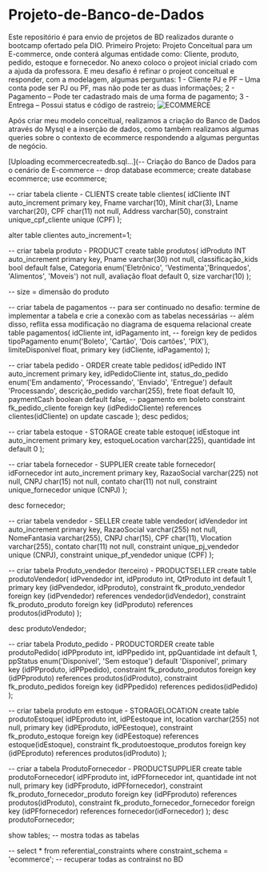 # Projeto-de-Banco-de-Dados
Este repositório é para envio de projetos de BD realizados durante o bootcamp ofertado pela DIO.
Primeiro Projeto: Projeto Conceitual para um E-commerce, onde conterá algumas entidade como: Cliente, produto, pedido, estoque e fornecedor.
No anexo coloco o projeot inicial criado com a ajuda da professora. E meu desafio é refinar o projeot conceitual e responder, com a modelagem, algumas perguntas:
 1 - Cliente PJ e PF – Uma conta pode ser PJ ou PF, mas não pode ter as duas informações;
 2 - Pagamento – Pode ter cadastrado mais de uma forma de pagamento;
 3 - Entrega – Possui status e código de rastreio;
![ECOMMERCE](https://github.com/user-attachments/assets/6ba7e5d4-4115-40dd-b30d-d710a32f87af)

Após criar meu modelo conceitual, realizamos a criação do Banco de Dados através do Mysql e a inserção de dados, como também realizamos algumas queries sobre o contexto de ecommerce respondendo a algumas perguntas de negócio.


[Uploading ecommercecreatedb.sql…](-- Criação do Banco de Dados para o cenário de E-commerce
-- drop database ecommerce;
create database ecommerce;
use ecommerce;

-- criar tabela cliente - CLIENTS
create table clientes(
	idCliente INT auto_increment primary key,
    Fname varchar(10),
    Minit char(3),
    Lname varchar(20),
    CPF char(11) not null,
    Address varchar(50),
    constraint unique_cpf_cliente unique (CPF)
);

alter table clientes auto_increment=1;

-- criar tabela produto - PRODUCT
create table produtos(
	idProduto INT auto_increment primary key,
	Pname varchar(30) not null,
    classificação_kids bool default false,
    Categoria enum('Eletrônico', 'Vestimenta','Brinquedos', 'Alimentos', 'Moveis') not null,
	avaliação float default 0,
    size varchar(10)
    );

-- size = dimensão do produto

-- criar tabela de pagamentos
-- para ser continuado no desafio: termine de implementar a tabela e crie a conexão com as tabelas necessárias
-- além disso, reflita essa modificação no diagrama de esquema relacional
create table pagamentos(
	idCliente int,
    idPagamento int, -- foreign key de pedidos
    tipoPagamento enum('Boleto', 'Cartão', 'Dois cartões', 'PIX'),
    limiteDisponível float,
    primary key (idCliente, idPagamento)
);

-- criar tabela pedido - ORDER
create table pedidos(
	idPedido INT auto_increment primary key,
    idPedidoCliente int,
    status_do_pedido enum('Em andamento', 'Processando', 'Enviado', 'Entregue') default 'Processando',
    descrição_pedido varchar(255),
    frete float default 10,
    paymentCash boolean default false, -- pagamento em boleto
    constraint fk_pedido_cliente foreign key (idPedidoCliente) references clientes(idCliente)
		on update cascade
);
desc pedidos;

-- criar tabela estoque - STORAGE
create table estoque(
	idEstoque int auto_increment primary key,
    estoqueLocation varchar(225),
    quantidade int default 0
);

-- criar tabela fornecedor - SUPPLIER
create table fornecedor(
	idFornecedor int auto_increment primary key,
    RazaoSocial varchar(225) not null,
    CNPJ char(15) not null,
    contato char(11) not null,
    constraint unique_fornecedor unique (CNPJ)
);

desc fornecedor;

-- criar tabela vendedor - SELLER
create table vendedor(
	idVendedor int auto_increment primary key,
    RazaoSocial varchar(255) not null,
    NomeFantasia varchar(255),
    CNPJ char(15),
    CPF char(11),
    Vlocation varchar(255),
    contato char(11) not null,
    constraint unique_pj_vendedor unique (CNPJ),
    constraint unique_pf_vendedor unique (CPF)
);

-- criar tabela Produto_vendedor (terceiro) - PRODUCTSELLER
create table produtoVendedor(
	idPvendedor int,
    idPproduto int,
    QtProduto int default 1,
    primary key (idPvendedor, idPproduto),
    constraint fk_produto_vendedor foreign key (idPvendedor) references vendedor(idVendedor),
    constraint fk_produto_produto foreign key (idPproduto) references produtos(idProduto)
);

desc produtoVendedor;

-- criar tabela Produto_pedido - PRODUCTORDER
create table produtoPedido(
	idPPproduto int,
    idPPpedido int,
    ppQuantidade int default 1,
    ppStatus enum('Disponivel', 'Sem estoque') default 'Disponivel',
    primary key (idPPproduto, idPPpedido),
    constraint fk_produto_produtos foreign key (idPPproduto) references produtos(idProduto),
    constraint fk_produto_pedidos foreign key (idPPpedido) references pedidos(idPedido)
);

-- criar tabela produto em estoque - STORAGELOCATION
create table produtoEstoque(
	idPEproduto int,
    idPEestoque int,
    location varchar(255) not null, 
    primary key (idPEproduto, idPEestoque),
    constraint fk_produto_estoque foreign key (idPEestoque) references estoque(idEstoque),
    constraint fk_produtoestoque_produtos foreign key (idPEproduto) references produtos(idProduto)
);

-- criar a tabela ProdutoFornecedor - PRODUCTSUPPLIER
create table produtoFornecedor(
	idPFproduto int,
    idPFfornecedor int,
    quantidade int not null,
    primary key (idPFproduto, idPFfornecedor),
    constraint fk_produto_fornecedor_produto foreign key (idPFproduto) references produtos(idProduto),
    constraint fk_produto_fornecedor_fornecedor foreign key (idPFfornecedor) references fornecedor(idFornecedor)
);
desc produtoFornecedor;

show tables; -- mostra todas as tabelas

-- select * from referential_constraints where constraint_schema = 'ecommerce'; -- recuperar todas as contrainst no BD
